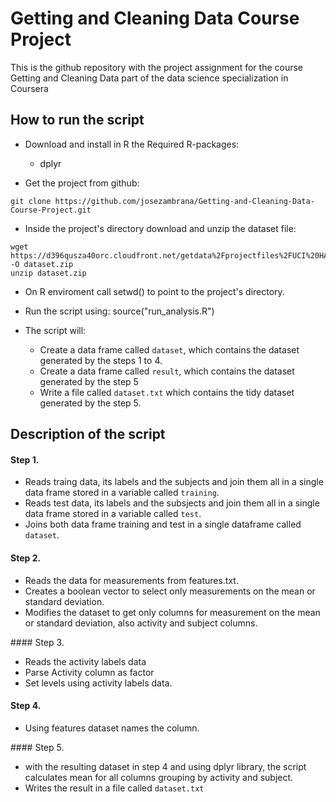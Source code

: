 # Getting and Cleaning Data Course Project

This is the github repository with the project assignment for the course 
Getting and Cleaning Data part of the data science specialization in Coursera

## How to run the script

* Download and install in R the Required R-packages:

    - dplyr

* Get the project from github:

```
git clone https://github.com/josezambrana/Getting-and-Cleaning-Data-Course-Project.git
```

* Inside the project's directory download and unzip the dataset file:

```
wget https://d396qusza40orc.cloudfront.net/getdata%2Fprojectfiles%2FUCI%20HAR%20Dataset.zip -O dataset.zip
unzip dataset.zip
```

* On R enviroment call setwd() to point to the project's directory.
* Run the script using: source("run_analysis.R")
* The script will:

  - Create a data frame called `dataset`, which contains the dataset generated by the steps 1 to 4.
  - Create a data frame called `result`, which contains the dataset generated by the step 5
  - Write a file called `dataset.txt` which contains the tidy dataset generated by the step 5.


## Description of the script

#### Step 1.

* Reads traing data, its labels and the subjects and join them all in a single data frame stored in a variable called `training`.
* Reads test data, its labels and the subsjects and join them all in a single data frame stored in a variable called `test`.
* Joins both data frame training and test in a single dataframe called `dataset`.

#### Step 2.

* Reads the data for measurements from features.txt.
* Creates a boolean vector to select only measurements on the mean or standard deviation.
* Modifies the dataset to get only columns for measurement on the mean or standard deviation, also activity and subject columns.

#### Step 3.

* Reads the activity labels data
* Parse Activity column as factor
* Set levels using activity labels data.

#### Step 4.

* Using features dataset names the column.

#### Step 5.

* with the resulting dataset in step 4 and using dplyr library, the script 
  calculates mean for all columns grouping by activity and subject.
* Writes the result in a file called `dataset.txt`
